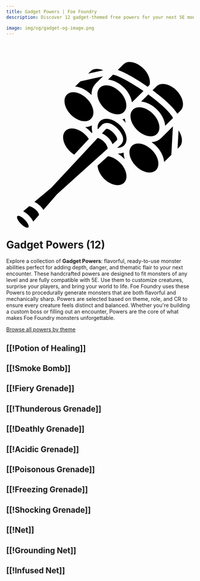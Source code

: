 ```yaml
---
title: Gadget Powers | Foe Foundry
description: Discover 12 gadget-themed free powers for your next 5E monster.

image: img/og/gadget-og-image.png
---
```


# <span class="inline-icon" aria-hidden="true"><svg xmlns="http://www.w3.org/2000/svg" viewBox="0 0 512 512"><path d="M304.844 280.232a43.459 43.459 0 0 0 15.51-2.94 57.63 57.63 0 0 0 3.14 17.82 83.92 83.92 0 0 0-18.65-14.88zm-55.49 32.54c.45 9.86 5 21.16 13.58 31.36 11.77 14 27.87 22.2 41.31 22.2a25.45 25.45 0 0 0 14.42-4.06c14.29-9.64 12.52-33.41-4-53.07-10.55-12.59-24.56-20.42-37-21.92zm-14.2-90.36a52.77 52.77 0 0 1-1.26-19.51 42 42 0 0 1-18.2 4.7 85.19 85.19 0 0 1 17.19 15.59l.43.54c.19-.17.39-.34.59-.5.39-.298.797-.572 1.22-.82zm-55.84-11.15a25.45 25.45 0 0 0-14.42 4.06c-14.3 9.65-12.52 33.4 4 53.07a68.72 68.72 0 0 0 16.65 14.42l39.93-42.87a68.08 68.08 0 0 0-4.81-6.48c-11.84-14.04-27.93-22.2-41.38-22.2zm53.74-158.67a20.88 20.88 0 0 0-3 2.47l-6.34 6.28 40.91-9a43.9 43.9 0 0 0-17.15-3.75 25.45 25.45 0 0 0-14.42 4zm-.08 67.47a48.823 48.823 0 0 1 .4-9.14 38.91 38.91 0 0 1 10.66-22.14l.27-.29 19.8-19.61-61.65 13.54-14.29 14.17c15.63 1.55 32.07 10.18 44.81 23.52zm-8.56 14.41c-11.78-14-27.87-22.2-41.31-22.2a25.45 25.45 0 0 0-14.42 4.06c-14.3 9.65-12.52 33.4 4 53.07 11.77 14 27.87 22.2 41.31 22.2a25.45 25.45 0 0 0 14.36-4.01c14.32-9.64 12.55-33.41-3.94-53.07zm101.94 61.47a60.14 60.14 0 0 1-2.72-11.92 39.41 39.41 0 0 1-6.54 2.7 85.77 85.77 0 0 1 9.26 9.22zm-65.86 6.31.25-.27.26-.26a19 19 0 0 1 2.12-1.79 19.77 19.77 0 0 1 11.7-3.69c13 0 25.44 11.64 30.18 16.65a60.32 60.32 0 0 1 11.41 16.43c6.34 14.29 0 22.74-3 25.71l-.25.25-.26.23-9.61 8.66h1.14a25.45 25.45 0 0 0 14.42-4.06c14.29-9.64 12.52-33.41-4-53.07-11.78-14-27.87-22.2-41.31-22.2a25.45 25.45 0 0 0-14.42 4.06c-7.65 5.16-10.69 14.37-9.35 24.82zm212.64 59.22c9.77-9.68 8.64-28-2.63-44.81l-2.74 50.13zm-50.5-23.68a36.62 36.62 0 0 1-5.07 4.14 41 41 0 0 1-20.84 6.71 85.17 85.17 0 0 1 17.33 15.69c10.08 12 16 25.64 17.15 38.67l19.6-19.41 4.26-77.88-32.19 31.88zm-31.28 93.99a25.45 25.45 0 0 0 14.42-4.06c14.29-9.64 12.52-33.41-4-53.07-11.78-14-27.87-22.2-41.31-22.2a25.45 25.45 0 0 0-14.42 4.06c-14.3 9.65-12.52 33.4 4 53.07 11.73 14.01 27.83 22.2 41.31 22.2zm-12.67-279.95c-11.78-14.05-27.87-22.24-41.33-22.24a25.45 25.45 0 0 0-14.42 4.06 20.88 20.88 0 0 0-3 2.47l-15.33 15.21a195.28 195.28 0 0 1 25.18 11.26c16.89 8.81 36.82 21.12 56.45 34.85l5.1-5c3.09-11.5-1.27-27.03-12.65-40.61zm-100.63 25.76c17.19 1.72 35.38 12 48.52 27.66 9.08 10.83 14.81 22.94 16.68 34.75l31.42-31.11c-37.76-26.17-69.41-42.11-83-44.74zm36.3 38c-11.78-14-27.87-22.2-41.31-22.2a25.45 25.45 0 0 0-14.42 4.06c-14.3 9.65-12.52 33.4 4 53.07 11.77 14 27.87 22.2 41.31 22.2a25.45 25.45 0 0 0 14.42-4.06c14.22-9.66 12.44-33.43-4-53.07zm154.68-3.68c-11.78-14-27.87-22.2-41.31-22.2a25.45 25.45 0 0 0-14.42 4.06 20.88 20.88 0 0 0-3 2.47l-10.83 10.73c21.94 16.19 55.1 42.81 67.76 64.26l8.8-8.72c10.86-10.83 8.18-32.47-7.03-50.62zm-100.68 25.78c17.19 1.72 35.38 12 48.52 27.66 10.08 12 16 25.64 17.15 38.67l21.33-21.08c-4.86-11.5-26.79-34.9-67.43-64.59zm-15.49 72.9c11.77 14 27.87 22.2 41.31 22.2a25.45 25.45 0 0 0 14.42-4.06c14.29-9.64 12.52-33.41-4-53.07-11.78-14-27.87-22.2-41.31-22.2a25.45 25.45 0 0 0-14.42 4.06c-14.26 9.62-12.51 33.37 4 53.07zm-289.75 240.18a63.08 63.08 0 0 1 10.76 15l15.91-18.38a32.09 32.09 0 0 0-8-12.77 44.42 44.42 0 0 0-18.73-11l-16.81 14.08c7.55 3.89 13.81 9.84 16.87 13.07zm239-207.12c2.85-2.81-.95-11.44-8.79-19.73-6.68-7.06-14.21-11.65-18.56-11.65a3.86 3.86 0 0 0-2.31.64c-.11.082-.213.172-.31.27l-10.72 11.51a60.74 60.74 0 0 1 17.17 12 53.39 53.39 0 0 1 11.76 17.63zm-34.87 4.37a43.79 43.79 0 0 0-17.57-10.72l-127.09 136.53-45.6 38.15a61.46 61.46 0 0 1 16.17 11.38 50.49 50.49 0 0 1 8.2 10.71l37.5-43.33 138.14-124.42c-.31-3.84-2.79-11.35-9.7-18.3zm-215.75 213.75c-6.68-7.06-14.21-11.65-18.56-11.65a3.86 3.86 0 0 0-2.31.64c-3.42 2.48.37 11.44 8.47 20 6.69 7.06 14.21 11.65 18.56 11.65a3.86 3.86 0 0 0 2.31-.64c3.39-2.49-.36-11.44-8.47-20z"/></svg></span> Gadget Powers (12)

Explore a collection of **Gadget Powers**: flavorful, ready-to-use monster abilities perfect for adding depth, danger, and thematic flair to your next encounter. These handcrafted powers are designed to fit monsters of any level and are fully compatible with 5E. Use them to customize creatures, surprise your players, and bring your world to life. Foe Foundry uses these Powers to procedurally generate monsters that are both flavorful and mechanically sharp. Powers are selected based on theme, role, and CR to ensure every creature feels distinct and balanced. Whether you're building a custom boss or filling out an encounter, Powers are the core of what makes Foe Foundry monsters unforgettable.  

  
[Browse all powers by theme](all.md)

[[!Potion of Healing]]
---

[[!Smoke Bomb]]
---

[[!Fiery Grenade]]
---

[[!Thunderous Grenade]]
---

[[!Deathly Grenade]]
---

[[!Acidic Grenade]]
---

[[!Poisonous Grenade]]
---

[[!Freezing Grenade]]
---

[[!Shocking Grenade]]
---

[[!Net]]
---

[[!Grounding Net]]
---

[[!Infused Net]]
---
